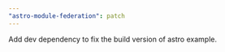 ```yaml
---
"astro-module-federation": patch
---
```


Add dev dependency to fix the build version of astro example.
